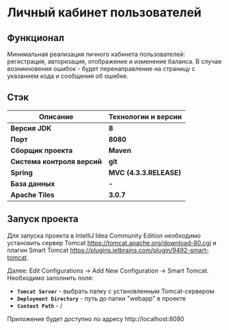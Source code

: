 # Личный кабинет пользователей


## Функционал

Минимальная реализация личного кабинета пользователей: регистрация, авторизация, отображение и изменение баланса.
В случае возникновения ошибок - будет перенаправление на страницу с указанием кода и сообщения об ошибке.


## Стэк

| **Описание** | **Технологии и версии** |
|---|----|
| **Версия JDK** | **8** |
| **Порт** | **8080** |
| **Сборщик проекта** | **Maven**|
| **Система контроля версий** | **git** |
| **Spring** | **MVC (4.3.3.RELEASE)** |
| **База данных** | **-**|
| **Apache Tiles** | **3.0.7** |


## Запуск проекта

Для запуска проекта в IntelliJ Idea Community Edition необходимо установить сервер Tomcat https://tomcat.apache.org/download-80.cgi 
и плагин Smart Tomcat https://plugins.jetbrains.com/plugin/9492-smart-tomcat. 

Далее:  Edit Configurations -> Add New Configuration -> Smart Tomcat.
Необходимо заполнить поля:
-  **```Tomcat Server```** - выбрать папку с установленным Tomcat-сервером
-  **```Deployment Directory```** - путь до папки "webapp" в проекте
-  **```Context Path```** - /

Приложение будет доступно по адресу http://localhost:8080